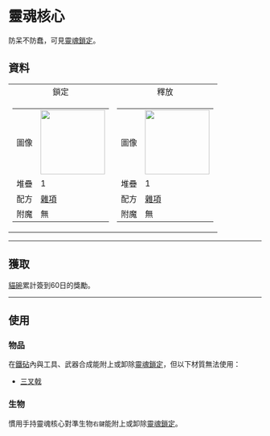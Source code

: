 # 靈魂核心
防呆不防蠢，可見[靈魂鎖定](../feature/soul_link.md)。

## 資料
<table>
    <tr>
        <td align="center">鎖定</td>
        <td align="center">釋放</td>
    </tr>
    <tr>
        <td>
            <table>
                <tr><td>圖像</td><td><img src="https://i.imgur.com/n260znG.png" width="128"/></td></tr>
                <tr><td align="end">堆疊</td><td>1</td></tr>
                <tr><td align="end">配方</td><td><a href="https://minecraft.fandom.com/zh/wiki/合成/雜項配方">雜項</a></td></tr>
                <tr><td align="end">附魔</td><td>無</td></tr>
            </table>
        </td>
        <td>
            <table>
                <tr><td>圖像</td><td><img src="https://i.imgur.com/5xQV9Yo.png" width="128"/></td></tr>
                <tr><td align="end">堆疊</td><td>1</td></tr>
                <tr><td align="end">配方</td><td><a href="https://minecraft.fandom.com/zh/wiki/合成/雜項配方">雜項</a></td></tr>
                <tr><td align="end">附魔</td><td>無</td></tr>
            </table>
        </td>
    </tr>
</table>

---

## 獲取
[貓碗](../feature/cat_bowl.md)累計簽到60日的獎勵。

---

## 使用
### 物品
在[鐵砧](https://minecraft.fandom.com/zh/wiki/鐵砧)內與工具、武器合成能附上或卸除[靈魂鎖定](../feature/soul_link.md)，但以下材質無法使用：
- [三叉戟](https://minecraft.fandom.com/zh/wiki/三叉戟)

### 生物
慣用手持靈魂核心對準生物`右鍵`能附上或卸除[靈魂鎖定](../feature/soul_link.md)。